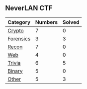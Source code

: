## NeverLAN CTF

| Category | Numbers | Solved |
| -------- | ------- | ------ |
| [Crypto](crypto/README.md) | 7 | 0 |
| [Forensics](forensics/README.md) |3 | 3 |
| [Recon](recon/README.md) | 7 | 0 |
| [Web](web/README.md) | 4 | 0 |
| [Trivia](trivia/README.md) | 6 | 5 |
| [Binary](binary/README.md) | 5 | 0 |
| [Other](other/README.md) | 5 | 3 |
